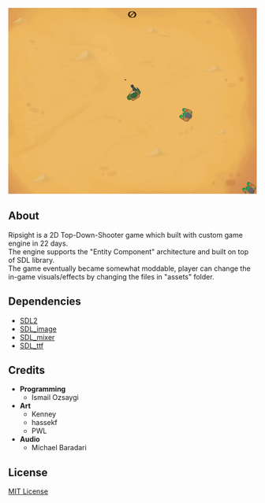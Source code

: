 <p align="center">
  <a href="#"><img src="https://github.com/iozsaygi/ripsight/blob/master/_media/preview.gif"/></a>
</p>

## About
Ripsight is a 2D Top-Down-Shooter game which built with custom game engine in 22 days. </br>
The engine supports the "Entity Component" architecture and built on top of SDL library. </br>
The game eventually became somewhat moddable, player can change the in-game visuals/effects by changing the files in "assets" folder. </br>

## Dependencies
  * [SDL2](https://www.libsdl.org/)
  * [SDL_image](https://www.libsdl.org/projects/SDL_image/)
  * [SDL_mixer](https://www.libsdl.org/projects/SDL_mixer/index.html)
  * [SDL_ttf](https://www.libsdl.org/projects/SDL_ttf/)
  
## Credits
  * <b>Programming</b>
    * Ismail Ozsaygi
  * <b>Art</b>
    * Kenney
    * hassekf
    * PWL
  * <b>Audio</b>
    * Michael Baradari
  
## License
[MIT License](https://github.com/iozsaygi/ripsight/blob/master/LICENSE)
